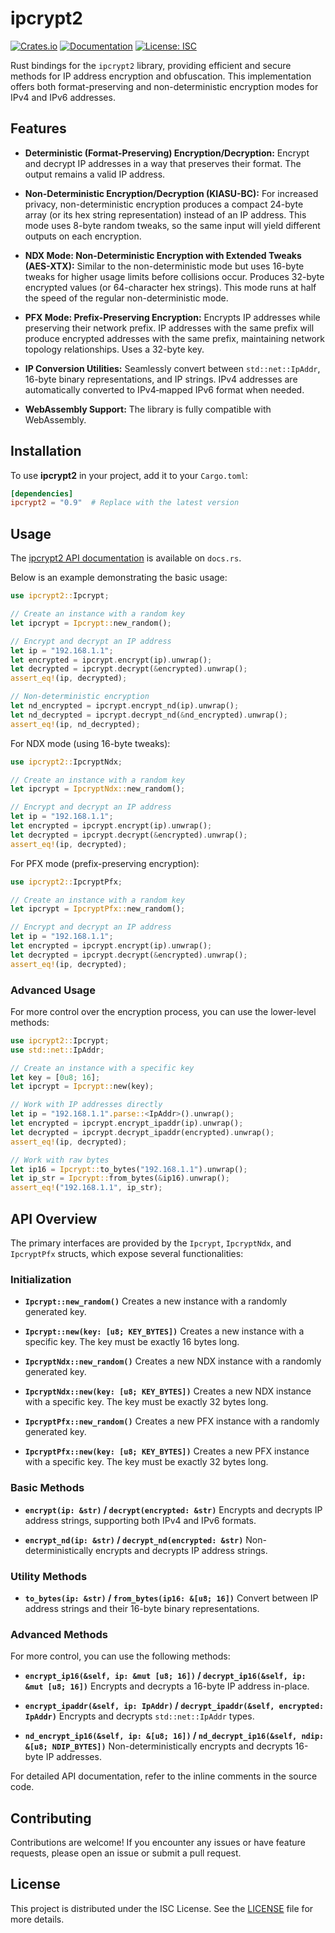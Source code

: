 # ipcrypt2

[![Crates.io](https://img.shields.io/crates/v/ipcrypt2.svg)](https://crates.io/crates/ipcrypt2)
[![Documentation](https://docs.rs/ipcrypt2/badge.svg)](https://docs.rs/ipcrypt2)
[![License: ISC](https://img.shields.io/badge/License-ISC-blue.svg)](https://opensource.org/licenses/ISC)

Rust bindings for the `ipcrypt2` library, providing efficient and secure methods for IP address encryption and obfuscation. This implementation offers both format-preserving and non-deterministic encryption modes for IPv4 and IPv6 addresses.

## Features

- **Deterministic (Format-Preserving) Encryption/Decryption:**
  Encrypt and decrypt IP addresses in a way that preserves their format. The output remains a valid IP address.

- **Non-Deterministic Encryption/Decryption (KIASU-BC):**
  For increased privacy, non-deterministic encryption produces a compact 24-byte array (or its hex string representation) instead of an IP address. This mode uses 8-byte random tweaks, so the same input will yield different outputs on each encryption.

- **NDX Mode: Non-Deterministic Encryption with Extended Tweaks (AES-XTX):**
  Similar to the non-deterministic mode but uses 16-byte tweaks for higher usage limits before collisions occur. Produces 32-byte encrypted values (or 64-character hex strings). This mode runs at half the speed of the regular non-deterministic mode.

- **PFX Mode: Prefix-Preserving Encryption:**
  Encrypts IP addresses while preserving their network prefix. IP addresses with the same prefix will produce encrypted addresses with the same prefix, maintaining network topology relationships. Uses a 32-byte key.

- **IP Conversion Utilities:**
  Seamlessly convert between `std::net::IpAddr`, 16-byte binary representations, and IP strings. IPv4 addresses are automatically converted to IPv4‑mapped IPv6 format when needed.

- **WebAssembly Support:**
  The library is fully compatible with WebAssembly.

## Installation

To use **ipcrypt2** in your project, add it to your `Cargo.toml`:

```toml
[dependencies]
ipcrypt2 = "0.9"  # Replace with the latest version
```

## Usage

The [ipcrypt2 API documentation](https://docs.rs/ipcrypt2) is available on `docs.rs`.

Below is an example demonstrating the basic usage:

```rust
use ipcrypt2::Ipcrypt;

// Create an instance with a random key
let ipcrypt = Ipcrypt::new_random();

// Encrypt and decrypt an IP address
let ip = "192.168.1.1";
let encrypted = ipcrypt.encrypt(ip).unwrap();
let decrypted = ipcrypt.decrypt(&encrypted).unwrap();
assert_eq!(ip, decrypted);

// Non-deterministic encryption
let nd_encrypted = ipcrypt.encrypt_nd(ip).unwrap();
let nd_decrypted = ipcrypt.decrypt_nd(&nd_encrypted).unwrap();
assert_eq!(ip, nd_decrypted);
```

For NDX mode (using 16-byte tweaks):

```rust
use ipcrypt2::IpcryptNdx;

// Create an instance with a random key
let ipcrypt = IpcryptNdx::new_random();

// Encrypt and decrypt an IP address
let ip = "192.168.1.1";
let encrypted = ipcrypt.encrypt(ip).unwrap();
let decrypted = ipcrypt.decrypt(&encrypted).unwrap();
assert_eq!(ip, decrypted);
```

For PFX mode (prefix-preserving encryption):

```rust
use ipcrypt2::IpcryptPfx;

// Create an instance with a random key
let ipcrypt = IpcryptPfx::new_random();

// Encrypt and decrypt an IP address
let ip = "192.168.1.1";
let encrypted = ipcrypt.encrypt(ip).unwrap();
let decrypted = ipcrypt.decrypt(&encrypted).unwrap();
assert_eq!(ip, decrypted);
```

### Advanced Usage

For more control over the encryption process, you can use the lower-level methods:

```rust
use ipcrypt2::Ipcrypt;
use std::net::IpAddr;

// Create an instance with a specific key
let key = [0u8; 16];
let ipcrypt = Ipcrypt::new(key);

// Work with IP addresses directly
let ip = "192.168.1.1".parse::<IpAddr>().unwrap();
let encrypted = ipcrypt.encrypt_ipaddr(ip).unwrap();
let decrypted = ipcrypt.decrypt_ipaddr(encrypted).unwrap();
assert_eq!(ip, decrypted);

// Work with raw bytes
let ip16 = Ipcrypt::to_bytes("192.168.1.1").unwrap();
let ip_str = Ipcrypt::from_bytes(&ip16).unwrap();
assert_eq!("192.168.1.1", ip_str);
```

## API Overview

The primary interfaces are provided by the `Ipcrypt`, `IpcryptNdx`, and `IpcryptPfx` structs, which expose several functionalities:

### Initialization

- **`Ipcrypt::new_random()`**
  Creates a new instance with a randomly generated key.

- **`Ipcrypt::new(key: [u8; KEY_BYTES])`**
  Creates a new instance with a specific key. The key must be exactly 16 bytes long.

- **`IpcryptNdx::new_random()`**
  Creates a new NDX instance with a randomly generated key.

- **`IpcryptNdx::new(key: [u8; KEY_BYTES])`**
  Creates a new NDX instance with a specific key. The key must be exactly 32 bytes long.

- **`IpcryptPfx::new_random()`**
  Creates a new PFX instance with a randomly generated key.

- **`IpcryptPfx::new(key: [u8; KEY_BYTES])`**
  Creates a new PFX instance with a specific key. The key must be exactly 32 bytes long.

### Basic Methods

- **`encrypt(ip: &str)` / `decrypt(encrypted: &str)`**
  Encrypts and decrypts IP address strings, supporting both IPv4 and IPv6 formats.

- **`encrypt_nd(ip: &str)` / `decrypt_nd(encrypted: &str)`**
  Non-deterministically encrypts and decrypts IP address strings.

### Utility Methods

- **`to_bytes(ip: &str)` / `from_bytes(ip16: &[u8; 16])`**
  Convert between IP address strings and their 16-byte binary representations.

### Advanced Methods

For more control, you can use the following methods:

- **`encrypt_ip16(&self, ip: &mut [u8; 16])` / `decrypt_ip16(&self, ip: &mut [u8; 16])`**
  Encrypts and decrypts a 16-byte IP address in-place.

- **`encrypt_ipaddr(&self, ip: IpAddr)` / `decrypt_ipaddr(&self, encrypted: IpAddr)`**
  Encrypts and decrypts `std::net::IpAddr` types.

- **`nd_encrypt_ip16(&self, ip: &[u8; 16])` / `nd_decrypt_ip16(&self, ndip: &[u8; NDIP_BYTES])`**
  Non-deterministically encrypts and decrypts 16-byte IP addresses.

For detailed API documentation, refer to the inline comments in the source code.

## Contributing

Contributions are welcome! If you encounter any issues or have feature requests, please open an issue or submit a pull request.

## License

This project is distributed under the ISC License. See the [LICENSE](LICENSE) file for more details.
